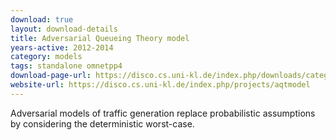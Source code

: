 ```yaml
---
download: true
layout: download-details
title: Adversarial Queueing Theory model
years-active: 2012-2014
category: models
tags: standalone omnetpp4
download-page-url: https://disco.cs.uni-kl.de/index.php/downloads/category/9-aqt
website-url: https://disco.cs.uni-kl.de/index.php/projects/aqtmodel
---
```


Adversarial models of traffic generation replace probabilistic assumptions by
considering the deterministic worst-case.
